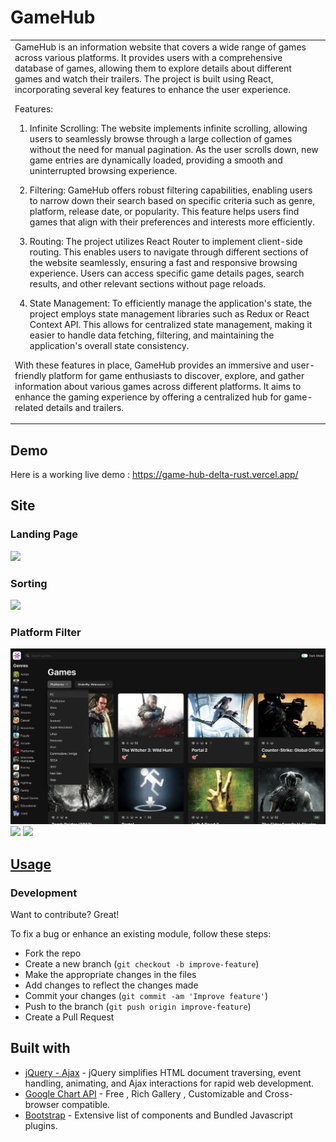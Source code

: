 # GameHub

<table>
<tr>
<td>
GameHub is an information website that covers a wide range of games across various platforms. It provides users with a comprehensive database of games, allowing them to explore details about different games and watch their trailers. The project is built using React, incorporating several key features to enhance the user experience.

Features:

1. Infinite Scrolling: The website implements infinite scrolling, allowing users to seamlessly browse through a large collection of games without the need for manual pagination. As the user scrolls down, new game entries are dynamically loaded, providing a smooth and uninterrupted browsing experience.

2. Filtering: GameHub offers robust filtering capabilities, enabling users to narrow down their search based on specific criteria such as genre, platform, release date, or popularity. This feature helps users find games that align with their preferences and interests more efficiently.

3. Routing: The project utilizes React Router to implement client-side routing. This enables users to navigate through different sections of the website seamlessly, ensuring a fast and responsive browsing experience. Users can access specific game details pages, search results, and other relevant sections without page reloads.

4. State Management: To efficiently manage the application's state, the project employs state management libraries such as Redux or React Context API. This allows for centralized state management, making it easier to handle data fetching, filtering, and maintaining the application's overall state consistency.

With these features in place, GameHub provides an immersive and user-friendly platform for game enthusiasts to discover, explore, and gather information about various games across different platforms. It aims to enhance the gaming experience by offering a centralized hub for game-related details and trailers.

</td>
</tr>
</table>

## Demo

Here is a working live demo : https://game-hub-delta-rust.vercel.app/

## Site

### Landing Page

![](./src/assets/game-hub.png)

### Sorting

![](./src/assets/game-hub-sorting.png)

### Platform Filter

![](./src/assets/game-hub-platform-filter.png)
![](https://iharsh234.github.io/WebApp/images/demo/demo_chart2.JPG)
![](https://iharsh234.github.io/WebApp/images/demo/demo_chart3.JPG)

## [Usage](https://iharsh234.github.io/WebApp/)

### Development

Want to contribute? Great!

To fix a bug or enhance an existing module, follow these steps:

- Fork the repo
- Create a new branch (`git checkout -b improve-feature`)
- Make the appropriate changes in the files
- Add changes to reflect the changes made
- Commit your changes (`git commit -am 'Improve feature'`)
- Push to the branch (`git push origin improve-feature`)
- Create a Pull Request

## Built with

- [jQuery - Ajax](http://www.w3schools.com/jquery/jquery_ref_ajax.asp) - jQuery simplifies HTML document traversing, event handling, animating, and Ajax interactions for rapid web development.
- [Google Chart API](https://developers.google.com/chart/interactive/docs/quick_start) - Free , Rich Gallery , Customizable and Cross-browser compatible.
- [Bootstrap](http://getbootstrap.com/) - Extensive list of components and Bundled Javascript plugins.
